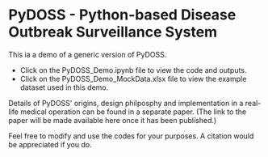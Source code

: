 # PyDOSS - Python-based Disease Outbreak Surveillance System

This ia a demo of a generic version of PyDOSS.

- Click on the PyDOSS_Demo.ipynb file to view the code and outputs.
- Click on the PyDOSS_Demo_MockData.xlsx file to view the example dataset used in this demo.

Details of PyDOSS' origins, design philposphy and implementation in a real-life medical operation can be found in a separate paper. (The link to the paper will be made available here once it has been published.)

Feel free to modify and use the codes for your purposes. A citation would be appreciated if you do.
